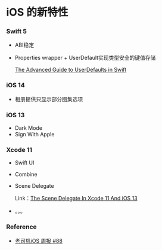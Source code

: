 # iOS 的新特性

### Swift 5

* ABI稳定

* Properties wrapper + UserDefault实现类型安全的键值存储

  [The Advanced Guide to UserDefaults in Swift](https://www.vadimbulavin.com/advanced-guide-to-userdefaults-in-swift/) 

### iOS 14

* 相册提供只显示部分图集选项

### iOS 13

* Dark Mode
* Sign With Apple

### Xcode 11

* Swift UI

* Combine

* Scene Delegate

  Link：[The Scene Delegate In Xcode 11 And iOS 13](https://learnappmaking.com/scene-delegate-app-delegate-xcode-11-ios-13/?utm_campaign=iOS%2BDev%2BWeekly&utm_medium=web&utm_source=iOS%2BDev%2BWeekly%2BIssue%2B426)

* 。。。

### Reference

* [老司机iOS 周报 #88](https://juejin.im/post/5db67c19f265da4cf50c59df)